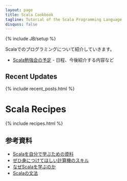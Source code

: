 ```yaml
---
layout: page
title: Scala Cookbook
tagline: Tutorial of the Scala Programming Language
disquss: false
---
```

{% include JB/setup %}

Scalaでのプログラミングについて紹介していきます。

* [Scala勉強会の予定](schedule.html) - 日程、今後紹介する内容など

## Recent Updates
{% include recent_posts.html %}

# Scala Recipes
{% include recipes.html %} 

## 参考資料

* [Scalaを自分で学ぶための資料](resources.html)
* [ぜひ身につけてほしい計算機のスキル](skills.html)
* [なぜScalaを学ぶのか](why-learning-scala.html)
* [Scalaの文法](cheetsheet.html)
